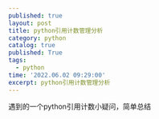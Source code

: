 ```yaml
---
published: true
layout: post
title: python引用计数管理分析 
category: python
catalog: true
published: True
tags:
  - python
time: '2022.06.02 09:29:00'
excerpt: python引用计数管理分析 
---
```


遇到的一个python引用计数小疑问，简单总结

<!--more-->

